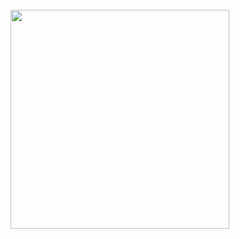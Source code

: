 <br />

<img src='timetagger_wd.svg' width='350px' />

<script src='./app/locale.js'></script>
<script>
    window.location.href = "./app/";
</script>
